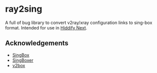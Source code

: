 # ray2sing

A full of bug library to convert v2ray/xray configuration links to sing-box format. Intended for use in [Hiddify Next](https://github.com/hiddify/hiddify-next).

## Acknowledgements

- [SingBox](https://github.com/sagernet/Sing-Box/)
- [SingBoxer](https://github.com/yebekhe/SingBoxer/)
- [v2box](https://github.com/SagerNet/v2box)
